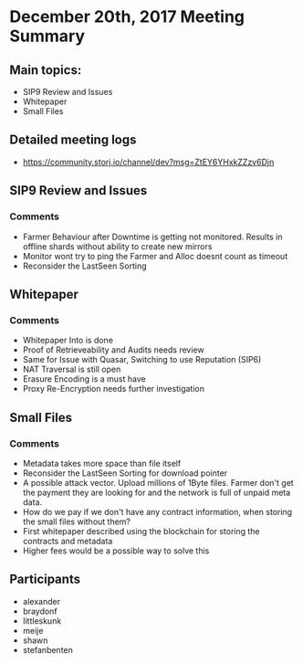 # December 20th, 2017 Meeting Summary

## Main topics:

- SIP9 Review and Issues
- Whitepaper
- Small Files

## Detailed meeting logs

- https://community.storj.io/channel/dev?msg=ZtEY6YHxkZZzv6Djn

## SIP9 Review and Issues

### Comments
- Farmer Behaviour after Downtime is getting not monitored. Results in offline shards without ability to create new mirrors
- Monitor wont try to ping the Farmer  and Alloc doesnt count as timeout
- Reconsider the LastSeen Sorting

## Whitepaper

### Comments
- Whitepaper Into is done
- Proof of Retrieveability and Audits needs review
- Same for Issue with Quasar, Switching to use Reputation (SIP6)
- NAT Traversal is still open
- Erasure Encoding is a must have
- Proxy Re-Encryption needs further investigation

## Small Files

### Comments
- Metadata takes more space than file itself
- Reconsider the LastSeen Sorting for download pointer
- A possible attack vector. Upload millions of 1Byte files. Farmer don't get the payment they are looking for and the network is full of unpaid meta data.
- How do we pay if we don't have any contract information, when storing the small files without them?
- First whitepaper described using the blockchain for storing the contracts and metadata
- Higher fees would be a possible way to solve this

## Participants

- alexander
- braydonf
- littleskunk
- meije
- shawn
- stefanbenten
